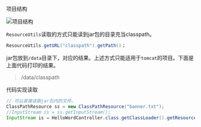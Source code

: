 项目结构

![项目结构](https://i.loli.net/2019/06/15/5d0488e47284583691.jpg)

`ResourceUtils`读取的方式只能读到jar包的目录充当classpath。

```java
ResourceUtils.getURL("classpath").getPath()；
```

jar包放到`/data`目录下，对应的结果。上述方式只能适用于`tomcat`的项目。下面是上面代码打印的结果。
> /data/classpath

代码实现读取

```java
// 可以直接读取jar包内的文件。
ClassPathResource ss = new ClassPathResource("banner.txt");
//InputStream is = ss.getInputStream();
InputStream is = HelloWordController.class.getClassLoader().getResourceAsStream("banner.txt");
```